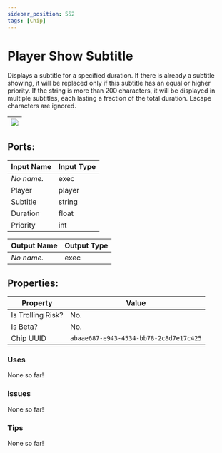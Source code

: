 ```yaml
---
sidebar_position: 552
tags: [Chip]
---
```


# Player Show Subtitle


Displays a subtitle for a specified duration. If there is already a subtitle showing, it will be replaced only if this subtitle has an equal or higher priority. If the string is more than 200 characters, it will be displayed in multiple subtitles, each lasting a fraction of the total duration. Escape characters are ignored.

| ![](https://images-ext-2.discordapp.net/external/MPmIaQzlEPmgGWlgi-WxBBXt0Bjv_zWPkg1y1f_sy3s/https/www.recroomcircuits.com/image/circuit/absolute-value?width=206&height=108) |
|-----|

## Ports:

| Input Name | Input Type |
|-----------|-----------|
| *No name.* | exec |
| Player | player |
| Subtitle | string |
| Duration | float |
| Priority | int |

| Output Name | Output Type |
|-----------|-----------|
| *No name.* | exec |

## Properties:

| Property  | Value |
|-------------------|-----------|
| Is Trolling Risk? | No. |
| Is Beta? | No. |
| Chip UUID | `abaae687-e943-4534-bb78-2c8d7e17c425` |

### Uses
None so far!

### Issues
None so far!

### Tips
None so far!
